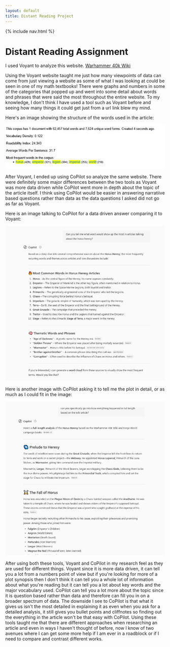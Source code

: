 ```yaml
---
layout: default
title: Distant Reading Project
---
```


{% include nav.html %}


# Distant Reading Assignment 

I used Voyant to analyze this website. [Warhammer 40k Wiki](https://warhammer40k.fandom.com/wiki/Horus_Heresy)

Using the Voyant website taught me just how many viewpoints of data can come from just viewing a website as some of what I was looking at could be seen in one of my math textbooks! There were graphs and numbers in some of the categories that popped up and went into some detail about words and phrases that were said the most throughout the entire website. To my knowledge, I don't think I have used a tool such as Voyant before and seeing how many things it could get just from a url link blew my mind.

Here's an image showing the structure of the words used in the article:

![Voyant Picture](horusheresyvoyant.PNG)

After Voyant, I ended up using CoPilot so analyze the same website. There were definitely some major differences between the two tools as Voyant was more data driven while CoPilot went more in depth about the topic of the article itself. I think using CoPilot would be easier in answering narratiive based questions rather than data as the data questions I asked did not go as far as Voyant.

Here is an image talking to CoPilot for a data driven answer comparing it to Voyant:

![CoPilot Data](copilothorusheresy.PNG)

Here is another image with CoPilot asking it to tell me the plot in detail, or as much as I could fit in the image:

![CoPilot Plot](copilothorusanalyze.PNG)

After using both these tools, Voyant and CoPilot in my research feel as they are used for different things. Voyant since it is more data driven, it can tell you a lot from a numbers point of view but if you're looking for more of a plot synopsis then I don't think it can tell you a whole lot of information about what you're reading but it can tell you a lot about key words and the major vocabulary used. CoPilot can tell you a lot more about the topic since it is question based rather than data and therefore can fill you in on a broader spectrum of data. The downside I see to CoPilot is that what it gives us isn't the most detailed in explaining it as even when you ask for a detailed analysis, it still gives you bullet points and cliffnotes so finding out the everything in the article won't be that easy with CoPilot. Using these tools taught me that there are different approaches when researching an article and even in ways I haven't thought of before, now I know of two avenues where I can get some more help if I am ever in a roadblock or if I need to compare and contrast different works. 

